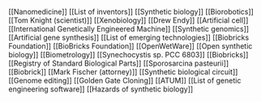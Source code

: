 [[Nanomedicine]]
[[List of inventors]]
[[Synthetic biology]]
[[Biorobotics]]
[[Tom Knight (scientist)]]
[[Xenobiology]]
[[Drew Endy]]
[[Artificial cell]]
[[International Genetically Engineered Machine]]
[[Synthetic genomics]]
[[Artificial gene synthesis]]
[[List of emerging technologies]]
[[Biobricks Foundation]]
[[BioBricks Foundation]]
[[OpenWetWare]]
[[Open synthetic biology]]
[[Biometrology]]
[[Synechocystis sp. PCC 6803]]
[[Biobricks]]
[[Registry of Standard Biological Parts]]
[[Sporosarcina pasteurii]]
[[Biobrick]]
[[Mark Fischer (attorney)]]
[[Synthetic biological circuit]]
[[Genome editing]]
[[Golden Gate Cloning]]
[[ATUM]]
[[List of genetic engineering software]]
[[Hazards of synthetic biology]]
